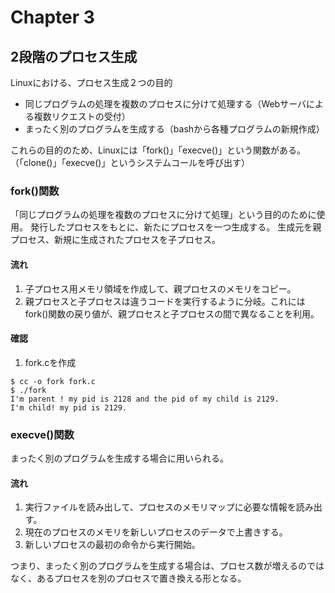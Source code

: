 # Chapter 3
## 2段階のプロセス生成
Linuxにおける、プロセス生成２つの目的
- 同じプログラムの処理を複数のプロセスに分けて処理する（Webサーバによる複数リクエストの受付）
- まったく別のプログラムを生成する（bashから各種プログラムの新規作成）

これらの目的のため、Linuxには「fork()」「execve()」という関数がある。（「clone()」「execve()」というシステムコールを呼び出す）

### fork()関数
「同じプログラムの処理を複数のプロセスに分けて処理」という目的のために使用。
発行したプロセスをもとに、新たにプロセスを一つ生成する。
生成元を親プロセス、新規に生成されたプロセスを子プロセス。

#### 流れ
1. 子プロセス用メモリ領域を作成して、親プロセスのメモリをコピー。
2. 親プロセスと子プロセスは違うコードを実行するように分岐。これにはfork()関数の戻り値が、親プロセスと子プロセスの間で異なることを利用。

#### 確認
1. fork.cを作成

```
$ cc -o fork fork.c
$ ./fork
I'm parent ! my pid is 2128 and the pid of my child is 2129.
I'm child! my pid is 2129.
```

### execve()関数
まったく別のプログラムを生成する場合に用いられる。

#### 流れ
1. 実行ファイルを読み出して、プロセスのメモリマップに必要な情報を読み出す。
2. 現在のプロセスのメモリを新しいプロセスのデータで上書きする。
3. 新しいプロセスの最初の命令から実行開始。

つまり、まったく別のプログラムを生成する場合は、プロセス数が増えるのではなく、あるプロセスを別のプロセスで置き換える形となる。

